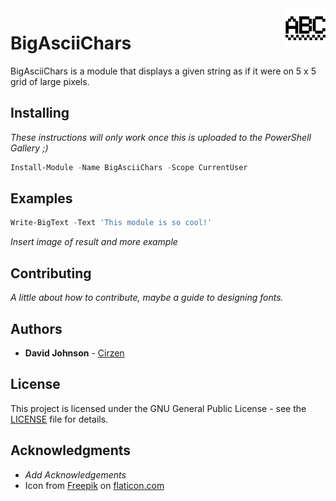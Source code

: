 <img src="Media/abc.png" align="right" />

# BigAsciiChars

BigAsciiChars is a module that displays a given string as if it were on 5 x 5 grid of large pixels.

## Installing

_These instructions will only work once this is uploaded to the PowerShell Gallery ;)_

```powershell
Install-Module -Name BigAsciiChars -Scope CurrentUser
```

## Examples

```powershell
Write-BigText -Text 'This module is so cool!'
```

_Insert image of result and more example_

## Contributing

_A little about how to contribute, maybe a guide to designing fonts._

## Authors

* **David Johnson** - [Cirzen](https://github.com/Cirzen)

## License

This project is licensed under the GNU General Public License - see the [LICENSE](LICENSE) file for details.

## Acknowledgments

* _Add Acknowledgements_
* Icon from [Freepik](https://www.flaticon.com/authors/freepik) on [flaticon.com](https://www.flaticon.com/free-icon/letters-abc-in-pixelated-form_32764)
